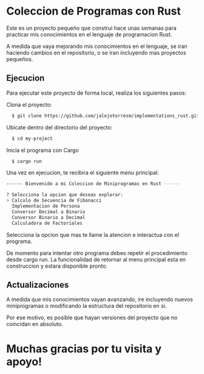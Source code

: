 # Coleccion de Programas con Rust

Este es un proyecto pequeño que construi hace unas semanas para practicar mis conocimientos en el lenguaje de programacion Rust.

A medida que vaya mejorando mis conocimientos en el lenguaje, se iran haciendo cambios en el repositorio, o se iran incluyendo mas proyectos pequeños.

## Ejecucion

Para ejecutar este proyecto de forma local, realiza los siguientes pasos:

Clona el proyecto:

```bash
  $ git clone https://github.com/jalejotorresm/implementations_rust.git
```

Ubicate dentro del directorio del proyecto:

```bash
  $ cd my-project
```

Inicia el programa con Cargo

```bash
  $ cargo run
```

Una vez en ejecucion, te recibira el siguiente menu principal:

```bash
------ Bienvenido a mi Coleccion de Miniprogramas en Rust ------

? Selecciona la opcion que deseas explorar:
> Calculo de Secuencia de Fibonacci
  Implementacion de Persona
  Conversor Decimal a Binario
  Conversor Binario a Decimal
  Calculadora de Factoriales
```

Selecciona la opcion que mas te llame la atencion e interactua con el programa.

De momento para intentar otro programa debes repetir el procedimiento desde cargo run. La funcionalidad de retornar al menu principal esta en construccion y estara disponible pronto.

## Actualizaciones

A medida que mis conocimientos vayan avanzando, ire incluyendo nuevos miniprogramas o modificando la estructura del repositorio en si.

Por ese motivo, es posible que hayan versiones del proyecto que no coincidan en absoluto.

# Muchas gracias por tu visita y apoyo!
